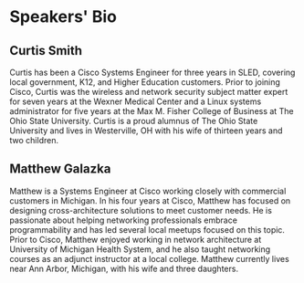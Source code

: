 # Speakers' Bio

## Curtis Smith

Curtis has been a Cisco Systems Engineer for three years in SLED, covering local government, K12, and Higher 
Education customers.  Prior to joining Cisco, Curtis was the wireless and network security subject matter expert for 
seven years at the Wexner Medical Center and a Linux systems administrator for five years at the Max M. Fisher 
College of Business at The Ohio State University.  Curtis is a proud alumnus of The Ohio State University and lives 
in Westerville, OH with his wife of thirteen years and two children.

## Matthew Galazka

Matthew is a Systems Engineer at Cisco working closely with commercial customers in Michigan. In his four years at 
Cisco, Matthew has focused on designing cross-architecture solutions to meet customer needs. He is passionate about 
helping networking professionals embrace programmability and has led several local meetups focused on this topic. 
Prior to Cisco, Matthew enjoyed working in network architecture at University of Michigan Health System, and he also 
taught networking courses as an adjunct instructor at a local college. Matthew currently lives near Ann Arbor, 
Michigan, with his wife and three daughters.
